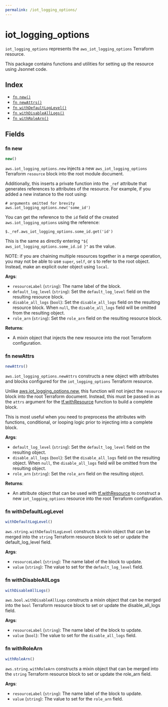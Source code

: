 ```yaml
---
permalink: /iot_logging_options/
---
```


# iot_logging_options

`iot_logging_options` represents the `aws_iot_logging_options` Terraform resource.



This package contains functions and utilities for setting up the resource using Jsonnet code.


## Index

* [`fn new()`](#fn-new)
* [`fn newAttrs()`](#fn-newattrs)
* [`fn withDefaultLogLevel()`](#fn-withdefaultloglevel)
* [`fn withDisableAllLogs()`](#fn-withdisablealllogs)
* [`fn withRoleArn()`](#fn-withrolearn)

## Fields

### fn new

```ts
new()
```


`aws.iot_logging_options.new` injects a new `aws_iot_logging_options` Terraform `resource`
block into the root module document.

Additionally, this inserts a private function into the `_ref` attribute that generates references to attributes of the
resource. For example, if you added a new instance to the root using:

    # arguments omitted for brevity
    aws.iot_logging_options.new('some_id')

You can get the reference to the `id` field of the created `aws.iot_logging_options` using the reference:

    $._ref.aws_iot_logging_options.some_id.get('id')

This is the same as directly entering `"${ aws_iot_logging_options.some_id.id }"` as the value.

NOTE: if you are chaining multiple resources together in a merge operation, you may not be able to use `super`, `self`,
or `$` to refer to the root object. Instead, make an explicit outer object using `local`.

**Args**:
  - `resourceLabel` (`string`): The name label of the block.
  - `default_log_level` (`string`): Set the `default_log_level` field on the resulting resource block.
  - `disable_all_logs` (`bool`): Set the `disable_all_logs` field on the resulting resource block. When `null`, the `disable_all_logs` field will be omitted from the resulting object.
  - `role_arn` (`string`): Set the `role_arn` field on the resulting resource block.

**Returns**:
- A mixin object that injects the new resource into the root Terraform configuration.


### fn newAttrs

```ts
newAttrs()
```


`aws.iot_logging_options.newAttrs` constructs a new object with attributes and blocks configured for the `iot_logging_options`
Terraform resource.

Unlike [aws.iot_logging_options.new](#fn-new), this function will not inject the `resource`
block into the root Terraform document. Instead, this must be passed in as the `attrs` argument for the
[tf.withResource](https://github.com/tf-libsonnet/core/tree/main/docs#fn-withresource) function to build a complete block.

This is most useful when you need to preprocess the attributes with functions, conditional, or looping logic prior to
injecting into a complete block.

**Args**:
  - `default_log_level` (`string`): Set the `default_log_level` field on the resulting object.
  - `disable_all_logs` (`bool`): Set the `disable_all_logs` field on the resulting object. When `null`, the `disable_all_logs` field will be omitted from the resulting object.
  - `role_arn` (`string`): Set the `role_arn` field on the resulting object.

**Returns**:
  - An attribute object that can be used with [tf.withResource](https://github.com/tf-libsonnet/core/tree/main/docs#fn-withresource) to construct a new `iot_logging_options` resource into the root Terraform configuration.


### fn withDefaultLogLevel

```ts
withDefaultLogLevel()
```

`aws.string.withDefaultLogLevel` constructs a mixin object that can be merged into the `string`
Terraform resource block to set or update the default_log_level field.



**Args**:
  - `resourceLabel` (`string`): The name label of the block to update.
  - `value` (`string`): The value to set for the `default_log_level` field.


### fn withDisableAllLogs

```ts
withDisableAllLogs()
```

`aws.bool.withDisableAllLogs` constructs a mixin object that can be merged into the `bool`
Terraform resource block to set or update the disable_all_logs field.



**Args**:
  - `resourceLabel` (`string`): The name label of the block to update.
  - `value` (`bool`): The value to set for the `disable_all_logs` field.


### fn withRoleArn

```ts
withRoleArn()
```

`aws.string.withRoleArn` constructs a mixin object that can be merged into the `string`
Terraform resource block to set or update the role_arn field.



**Args**:
  - `resourceLabel` (`string`): The name label of the block to update.
  - `value` (`string`): The value to set for the `role_arn` field.
